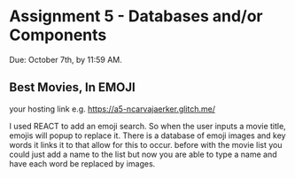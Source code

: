 Assignment 5 - Databases and/or Components
===

Due: October 7th, by 11:59 AM.

## Best Movies, In EMOJI

your hosting link e.g. https://a5-ncarvajaerker.glitch.me/

I used REACT to add an emoji search. So when the user inputs a movie title, emojis will popup to replace it. There is a database of emoji images and key words it links it to that allow for this to occur. before with the movie list you could just add a name to the list but now you are able to type a name and have each word be replaced by images. 
